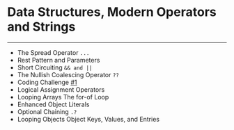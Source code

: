 # Data Structures, Modern Operators and Strings

---

- The Spread Operator `...`
- Rest Pattern and Parameters
- Short Circuiting `&& and ||`
- The Nullish Coalescing Operator `??`
- Coding Challenge [#1](google.com)
- Logical Assignment Operators
- Looping Arrays The for-of Loop
- Enhanced Object Literals
- Optional Chaining `.?`
- Looping Objects Object Keys, Values, and Entries
<!--- Coding Challenge #2-->
